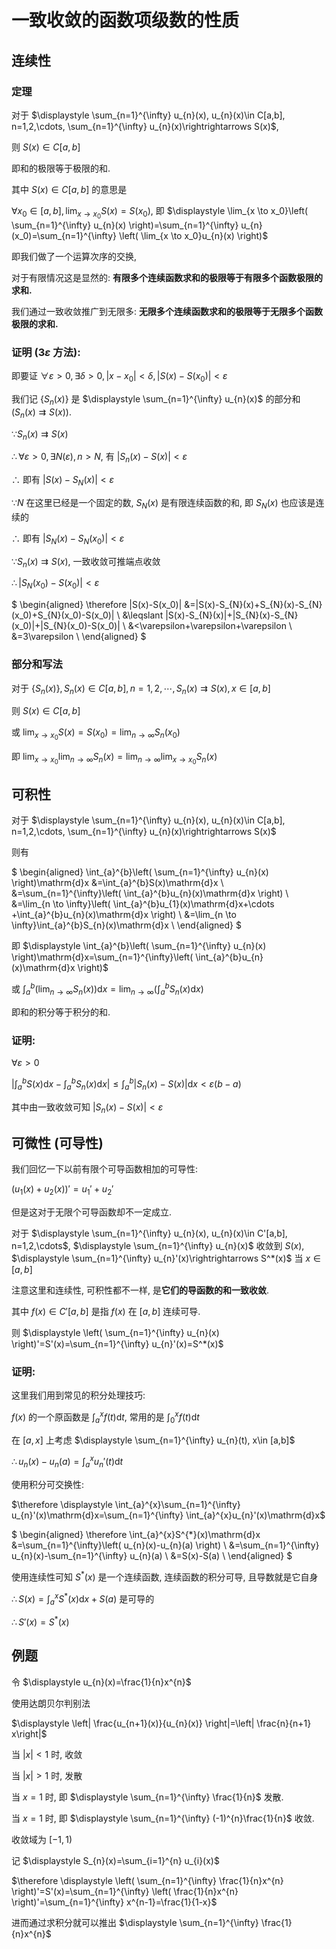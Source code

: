 # 一致收敛的函数项级数的性质

## 连续性

### 定理

对于 $\displaystyle \sum_{n=1}^{\infty} u_{n}(x), u_{n}(x)\in C[a,b], n=1,2,\cdots, \sum_{n=1}^{\infty} u_{n}(x)\rightrightarrows S(x)$, 

则 $S(x)\in C[a,b]$

即和的极限等于极限的和.

其中 $S(x)\in C[a,b]$ 的意思是

$\displaystyle \forall x_0\in[a,b], \lim_{x \to x_0}S(x)=S(x_0)$, 
即 $\displaystyle \lim_{x \to x_0}\left( \sum_{n=1}^{\infty} u_{n}(x) \right)=\sum_{n=1}^{\infty} u_{n}(x_0)=\sum_{n=1}^{\infty} \left( \lim_{x \to x_0}u_{n}(x) \right)$

即我们做了一个运算次序的交换,

对于有限情况这是显然的: 
**有限多个连续函数求和的极限等于有限多个函数极限的求和.**

我们通过一致收敛推广到无限多:
**无限多个连续函数求和的极限等于无限多个函数极限的求和.**

### 证明 ($3\varepsilon$ 方法):

即要证 $\displaystyle \forall \varepsilon>0, \exists \delta>0, |x-x_0|<\delta, |S(x)-S(x_0)|<\varepsilon$

我们记 $\{S_{n}(x)\}$ 是 $\displaystyle \sum_{n=1}^{\infty} u_{n}(x)$ 的部分和 ($S_{n}(x)\rightrightarrows S(x)$).

$\because S_{n}(x)\rightrightarrows S(x)$

$\therefore \forall \varepsilon>0, \exists N(\varepsilon), n>N$, 有 $|S_{n}(x)-S(x)|<\varepsilon$

$\therefore$ 即有 $|S(x)-S_{N}(x)|<\varepsilon$

$\because N$ 在这里已经是一个固定的数, $S_{N}(x)$ 是有限连续函数的和, 即 $S_{N}(x)$ 也应该是连续的

$\therefore$ 即有 $|S_{N}(x)-S_{N}(x_0)|<\varepsilon$

$\because S_{n}(x)\rightrightarrows S(x)$, 一致收敛可推端点收敛

$\therefore |S_{N}(x_0)-S(x_0)|<\varepsilon$

$
\begin{aligned}
\therefore |S(x)-S(x_0)|
&=|S(x)-S_{N}(x)+S_{N}(x)-S_{N}(x_0)+S_{N}(x_0)-S(x_0)| \\
&\leqslant |S(x)-S_{N}(x)|+|S_{N}(x)-S_{N}(x_0)|+|S_{N}(x_0)-S(x_0)| \\
&<\varepsilon+\varepsilon+\varepsilon \\
&=3\varepsilon \\
\end{aligned}
$

### 部分和写法

对于 $\{S_{n}(x)\}, S_{n}(x)\in C[a,b], n=1,2,\cdots, S_{n}(x)\rightrightarrows S(x), x\in [a,b]$

则 $S(x)\in C[a,b]$

或 $\displaystyle \lim_{x \to x_0}S(x)=S(x_0)=\lim_{n \to \infty}S_{n}(x_0)$

即 $\displaystyle \lim_{x \to x_0}\lim_{n \to \infty}S_{n}(x)=\lim_{n \to \infty}\lim_{x \to x_0}S_{n}(x)$


## 可积性

对于 $\displaystyle \sum_{n=1}^{\infty} u_{n}(x), u_{n}(x)\in C[a,b], n=1,2,\cdots, \sum_{n=1}^{\infty} u_{n}(x)\rightrightarrows S(x)$

则有

$
\begin{aligned}
\int_{a}^{b}\left( \sum_{n=1}^{\infty} u_{n}(x) \right)\mathrm{d}x
&=\int_{a}^{b}S(x)\mathrm{d}x \\
&=\sum_{n=1}^{\infty}\left( \int_{a}^{b}u_{n}(x)\mathrm{d}x \right) \\
&=\lim_{n \to \infty}\left( \int_{a}^{b}u_{1}(x)\mathrm{d}x+\cdots +\int_{a}^{b}u_{n}(x)\mathrm{d}x \right)  \\
&=\lim_{n \to \infty}\int_{a}^{b}S_{n}(x)\mathrm{d}x \\
\end{aligned}
$

即 $\displaystyle \int_{a}^{b}\left( \sum_{n=1}^{\infty} u_{n}(x) \right)\mathrm{d}x=\sum_{n=1}^{\infty}\left( \int_{a}^{b}u_{n}(x)\mathrm{d}x \right)$

或 $\displaystyle \int_{a}^{b}\left( \lim_{n \to \infty}S_{n}(x) \right)\mathrm{d}x=\lim_{n \to \infty}\left( \int_{a}^{b}S_{n}(x)\mathrm{d}x \right)$

即和的积分等于积分的和.

### 证明:

$\forall \varepsilon>0$

$\displaystyle \left| \int_{a}^{b}S(x)\mathrm{d}x-\int_{a}^{b}S_{n}(x)\mathrm{d}x \right|\leqslant \int_{a}^{b}|S_{n}(x)-S(x)|\mathrm{d}x<\varepsilon(b-a)$

其中由一致收敛可知 $\displaystyle |S_{n}(x)-S(x)|<\varepsilon$


## 可微性 (可导性)

我们回忆一下以前有限个可导函数相加的可导性:

$\displaystyle (u_1(x)+u_2(x))'=u_1'+u_2'$

但是这对于无限个可导函数却不一定成立.

对于 $\displaystyle \sum_{n=1}^{\infty} u_{n}(x), u_{n}(x)\in C'[a,b], n=1,2,\cdots$, 
$\displaystyle \sum_{n=1}^{\infty} u_{n}(x)$ 收敛到 $S(x)$, $\displaystyle \sum_{n=1}^{\infty} u_{n}'(x)\rightrightarrows S^*(x)$ 当 $x\in[a,b]$

注意这里和连续性, 可积性都不一样, 是**它们的导函数的和一致收敛**.

其中 $f(x)\in C'[a,b]$ 是指 $f(x)$ 在 $[a,b]$ 连续可导.

则 $\displaystyle \left( \sum_{n=1}^{\infty} u_{n}(x) \right)'=S'(x)=\sum_{n=1}^{\infty} u_{n}'(x)=S^*(x)$

### 证明:

这里我们用到常见的积分处理技巧:

$f(x)$ 的一个原函数是 $\displaystyle \int_{a}^{x}f(t)\mathrm{d}t$, 常用的是 $\displaystyle \int_{0}^{x}f(t)\mathrm{d}t$

在 $[a,x]$ 上考虑 $\displaystyle \sum_{n=1}^{\infty} u_{n}(t), x\in [a,b]$

$\therefore \displaystyle u_{n}(x)-u_{n}(a)=\int_{a}^{x}u_{n}'(t)\mathrm{d}t$

使用积分可交换性: 

$\therefore \displaystyle \int_{a}^{x}\sum_{n=1}^{\infty} u_{n}'(x)\mathrm{d}x=\sum_{n=1}^{\infty} \int_{a}^{x}u_{n}'(x)\mathrm{d}x$

$
\begin{aligned}
\therefore \int_{a}^{x}S^{*}(x)\mathrm{d}x
&=\sum_{n=1}^{\infty}\left( u_{n}(x)-u_{n}(a) \right) \\
&=\sum_{n=1}^{\infty} u_{n}(x)-\sum_{n=1}^{\infty} u_{n}(a) \\
&=S(x)-S(a) \\
\end{aligned}
$

使用连续性可知 $\displaystyle S^{*}(x)$ 是一个连续函数, 连续函数的积分可导, 且导数就是它自身

$\therefore \displaystyle S(x)=\int_{a}^{x}S^{*}(x)\mathrm{d}x+S(a)$ 是可导的

$\therefore S'(x)=S^*(x)$


## 例题

令 $\displaystyle u_{n}(x)=\frac{1}{n}x^{n}$

使用达朗贝尔判别法

$\displaystyle \left| \frac{u_{n+1}(x)}{u_{n}(x)} \right|=\left| \frac{n}{n+1} x\right|$

当 $|x|<1$ 时, 收敛

当 $|x|>1$ 时, 发散

当 $x=1$ 时, 即 $\displaystyle \sum_{n=1}^{\infty} \frac{1}{n}$ 发散.

当 $x=1$ 时, 即 $\displaystyle \sum_{n=1}^{\infty} (-1)^{n}\frac{1}{n}$ 收敛.

收敛域为 $[-1,1)$

记 $\displaystyle S_{n}(x)=\sum_{i=1}^{n} u_{i}(x)$

$\therefore \displaystyle \left( \sum_{n=1}^{\infty} \frac{1}{n}x^{n} \right)'=S'(x)=\sum_{n=1}^{\infty} \left( \frac{1}{n}x^{n} \right)'=\sum_{n=1}^{\infty} x^{n-1}=\frac{1}{1-x}$

进而通过求积分就可以推出 $\displaystyle \sum_{n=1}^{\infty} \frac{1}{n}x^{n}$
